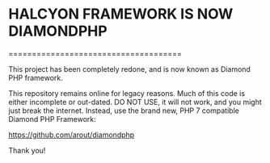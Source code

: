 # HALCYON FRAMEWORK IS NOW DIAMONDPHP
=====================================

This project has been completely redone, and is now known as Diamond PHP framework.

This repository remains online for legacy reasons. Much of this code is either incomplete or out-dated. DO NOT USE, it will not work, and you might just break the internet. Instead, use the brand new, PHP 7 compatible Diamond PHP Framework:

https://github.com/arout/diamondphp

Thank you!
